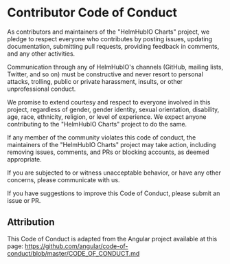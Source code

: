 # Contributor Code of Conduct

As contributors and maintainers of the "HelmHubIO Charts" project, we pledge to respect everyone who contributes by posting issues, updating documentation, submitting pull requests, providing feedback in comments, and any other activities.

Communication through any of HelmHubIO's channels (GitHub, mailing lists, Twitter, and so on) must be constructive and never resort to personal attacks, trolling, public or private harassment, insults, or other unprofessional conduct.

We promise to extend courtesy and respect to everyone involved in this project, regardless of gender, gender identity, sexual orientation, disability, age, race, ethnicity, religion, or level of experience. We expect anyone contributing to the "HelmHubIO Charts" project to do the same.

If any member of the community violates this code of conduct, the maintainers of the "HelmHubIO Charts" project may take action, including removing issues, comments, and PRs or blocking accounts, as deemed appropriate.

If you are subjected to or witness unacceptable behavior, or have any other concerns, please communicate with us.

If you have suggestions to improve this Code of Conduct, please submit an issue or PR.

## Attribution

This Code of Conduct is adapted from the Angular project available at this page: <https://github.com/angular/code-of-conduct/blob/master/CODE_OF_CONDUCT.md>
